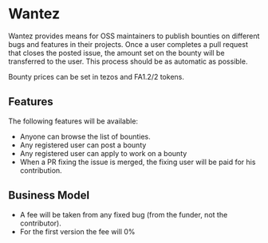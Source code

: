 # Wantez

Wantez provides means for OSS maintainers to publish bounties on different bugs and features in their projects. Once a user completes a pull request that closes the posted issue, the amount set on the bounty will be transferred to the user. This process should be as automatic as possible.

Bounty prices can be set in tezos and FA1.2/2 tokens.

## Features

The following features will be available:

- Anyone can browse the list of bounties.
- Any registered user can post a bounty
- Any registered user can apply to work on a bounty
- When a PR fixing the issue is merged, the fixing user will be paid for his contribution.

## Business Model

- A fee will be taken from any fixed bug (from the funder, not the contributor).
- For the first version the fee will 0%
